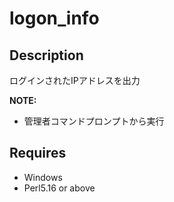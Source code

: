 # logon_info

## Description
ログインされたIPアドレスを出力

**NOTE:**

- 管理者コマンドプロンプトから実行

## Requires

- Windows
- Perl5.16 or above
